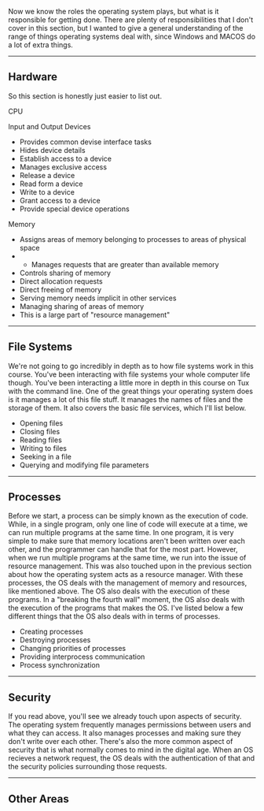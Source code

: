 Now we know the roles the operating system plays, but what is it
responsible for getting done. There are plenty of responsibilities that
I don't cover in this section, but I wanted to give a general
understanding of the range of things operating systems deal with, since
Windows and MACOS do a lot of extra things.

---

## Hardware

So this section is honestly just easier to list out.

CPU

Input and Output Devices

-   Provides common devise interface tasks
-   Hides device details
-   Establish access to a device
-   Manages exclusive access
-   Release a device
-   Read form a device
-   Write to a device
-   Grant access to a device
-   Provide special device operations

Memory

-   Assigns areas of memory belonging to processes to areas of physical
    space
-   -   Manages requests that are greater than available memory
-   Controls sharing of memory
-   Direct allocation requests
-   Direct freeing of memory
-   Serving memory needs implicit in other services
-   Managing sharing of areas of memory
-   This is a large part of "resource management"

---

## File Systems

We're not going to go incredibly in depth as to how file systems work in
this course. You've been interacting with file systems your whole
computer life though. You've been interacting a little more in depth in
this course on Tux with the command line. One of the great things your
operating system does is it manages a lot of this file stuff. It manages
the names of files and the storage of them. It also covers the basic
file services, which I'll list below.

-   Opening files
-   Closing files
-   Reading files
-   Writing to files
-   Seeking in a file
-   Querying and modifying file parameters

---

## Processes

Before we start, a process can be simply known as the execution of code.
While, in a single program, only one line of code will execute at a
time, we can run multiple programs at the same time. In one program, it
is very simple to make sure that memory locations aren't been written
over each other, and the programmer can handle that for the most part.
However, when we run multiple programs at the same time, we run into the
issue of resource management. This was also touched upon in the previous
section about how the operating system acts as a resource manager. With
these processes, the OS deals with the management of memory and
resources, like mentioned above. The OS also deals with the execution of
these programs. In a "breaking the fourth wall" moment, the OS also
deals with the execution of the programs that makes the OS. I've listed
below a few different things that the OS also deals with in terms of
processes.

-   Creating processes
-   Destroying processes
-   Changing priorities of processes
-   Providing interprocess communication
-   Process synchronization

---

## Security

If you read above, you'll see we already touch upon aspects of security.
The operating system frequently manages permissions between users and
what they can access. It also manages processes and making sure they
don't write over each other. There's also the more common aspect of
security that is what normally comes to mind in the digital age. When an
OS recieves a network request, the OS deals with the authentication of
that and the security policies surrounding those requests.

---

## Other Areas



